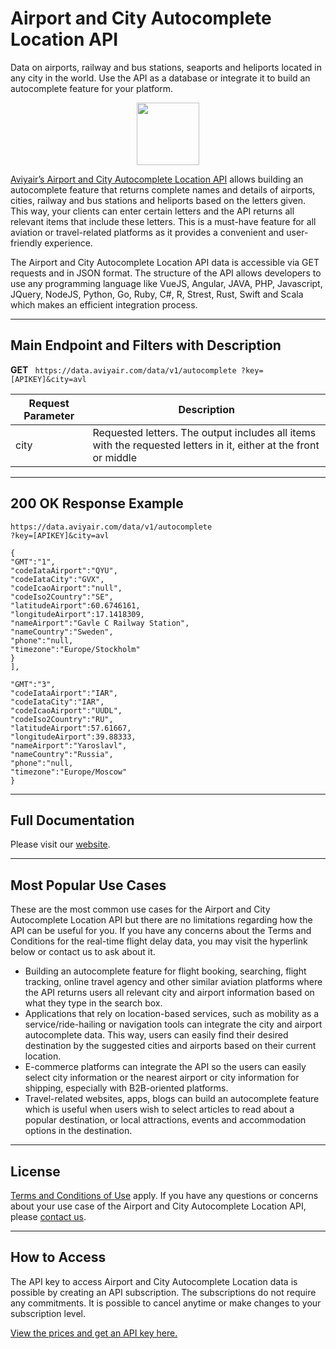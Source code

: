 # Airport and City Autocomplete Location API
Data on airports, railway and bus stations, seaports and heliports located in any city in the world. Use the API as a database or integrate it to build an autocomplete feature for your platform.

<div id="header" align="center">
  <img src="https://media.giphy.com/media/LRZc4dV2kf787nbOB3/giphy.gif" width="100"/>
</div>

[Aviyair’s Airport and City Autocomplete Location API](https://aviyair.com/airport-and-city-autocomplete-location-api/) allows building an autocomplete feature that returns complete names and details of airports, cities, railway and bus stations and heliports based on the letters given. This way, your clients can enter certain letters and the API returns all relevant items that include these letters. This is a must-have feature for all aviation or travel-related platforms as it provides a convenient and user-friendly experience.

The Airport and City Autocomplete Location API data is accessible via GET requests and in JSON format. The structure of the API allows developers to use any programming language like VueJS, Angular, JAVA, PHP, Javascript, JQuery, NodeJS, Python, Go, Ruby, C#, R, Strest, Rust, Swift and Scala which makes an efficient integration process.

--------

## Main Endpoint and Filters with Description

**GET** ` https://data.aviyair.com/data/v1/autocomplete
?key=[APIKEY]&city=avl`

| Request Parameter  | Description |
| ------------- | ------------- |
| city | Requested letters. The output includes all items with the requested letters in it, either at the front or middle |

------

## 200 OK Response Example

```
https://data.aviyair.com/data/v1/autocomplete
?key=[APIKEY]&city=avl

{
"GMT":"1",
"codeIataAirport":"QYU",
"codeIataCity":"GVX",
"codeIcaoAirport":"null",
"codeIso2Country":"SE",
"latitudeAirport":60.6746161,
"longitudeAirport":17.1418309,
"nameAirport":"Gavle C Railway Station",
"nameCountry":"Sweden",
"phone":"null,
"timezone":"Europe/Stockholm"
}
],

"GMT":"3",
"codeIataAirport":"IAR",
"codeIataCity":"IAR",
"codeIcaoAirport":"UUDL",
"codeIso2Country":"RU",
"latitudeAirport":57.61667,
"longitudeAirport":39.88333,
"nameAirport":"Yaroslavl",
"nameCountry":"Russia",
"phone":"null,
"timezone":"Europe/Moscow"
}
```

-------


## Full Documentation

Please visit our [website](https://aviyair.com/documentation/).

------

## Most Popular Use Cases

These are the most common use cases for the Airport and City Autocomplete Location API  but there are no limitations regarding how the API can be useful for you. If you have any concerns about the Terms and Conditions for the real-time flight delay data, you may visit the hyperlink below or contact us to ask about it.

-	Building an autocomplete feature for flight booking, searching, flight tracking, online travel agency and other similar aviation platforms where the API returns users all relevant city and airport information based on what they type in the search box.
-	Applications that rely on location-based services, such as mobility as a service/ride-hailing or navigation tools can integrate the city and airport autocomplete data. This way, users can easily find their desired destination by the suggested cities and airports based on their current location.
-	E-commerce platforms can integrate the API so the users can easily select city information or the nearest airport or city information for shipping, especially with B2B-oriented platforms.
-	Travel-related websites, apps, blogs can build an autocomplete feature which is useful when users wish to select articles to read about a popular destination, or local attractions, events and accommodation options in the destination.

---------

## License

[Terms and Conditions of Use](https://aviyair.com/terms-and-conditions/) apply. If you have any questions or concerns about your use case of the Airport and City Autocomplete Location API, please [contact us](https://aviyair.com/contact-aviyair/). 

--------

## How to Access

The API key to access Airport and City Autocomplete Location data is possible by creating an API subscription. The subscriptions do not require any commitments. It is possible to cancel anytime or make changes to your subscription level.

[View the prices and get an API key here.](https://aviyair.com/pricing-subscription-plans/)
